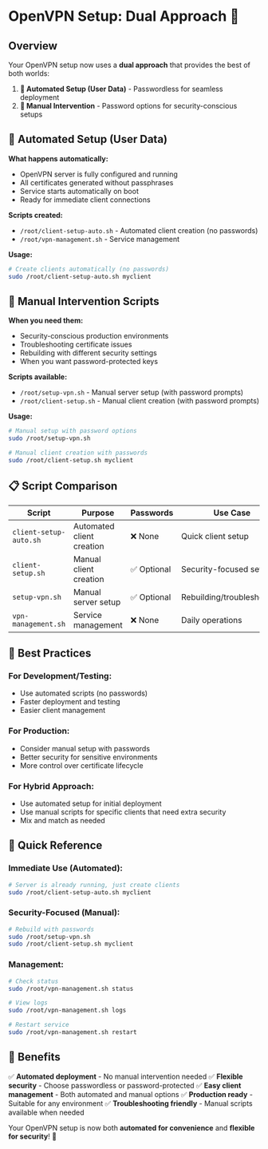 # OpenVPN Setup: Dual Approach 🚀

## Overview

Your OpenVPN setup now uses a **dual approach** that provides the best of both worlds:

1. **🤖 Automated Setup (User Data)** - Passwordless for seamless deployment
2. **👤 Manual Intervention** - Password options for security-conscious setups

## 🤖 Automated Setup (User Data)

**What happens automatically:**
- OpenVPN server is fully configured and running
- All certificates generated without passphrases
- Service starts automatically on boot
- Ready for immediate client connections

**Scripts created:**
- `/root/client-setup-auto.sh` - Automated client creation (no passwords)
- `/root/vpn-management.sh` - Service management

**Usage:**
```bash
# Create clients automatically (no passwords)
sudo /root/client-setup-auto.sh myclient
```

## 👤 Manual Intervention Scripts

**When you need them:**
- Security-conscious production environments
- Troubleshooting certificate issues
- Rebuilding with different security settings
- When you want password-protected keys

**Scripts available:**
- `/root/setup-vpn.sh` - Manual server setup (with password prompts)
- `/root/client-setup.sh` - Manual client creation (with password prompts)

**Usage:**
```bash
# Manual setup with password options
sudo /root/setup-vpn.sh

# Manual client creation with passwords
sudo /root/client-setup.sh myclient
```

## 📋 Script Comparison

| Script | Purpose | Passwords | Use Case |
|--------|---------|-----------|----------|
| `client-setup-auto.sh` | Automated client creation | ❌ None | Quick client setup |
| `client-setup.sh` | Manual client creation | ✅ Optional | Security-focused setup |
| `setup-vpn.sh` | Manual server setup | ✅ Optional | Rebuilding/troubleshooting |
| `vpn-management.sh` | Service management | ❌ None | Daily operations |

## 🎯 Best Practices

### **For Development/Testing:**
- Use automated scripts (no passwords)
- Faster deployment and testing
- Easier client management

### **For Production:**
- Consider manual setup with passwords
- Better security for sensitive environments
- More control over certificate lifecycle

### **For Hybrid Approach:**
- Use automated setup for initial deployment
- Use manual scripts for specific clients that need extra security
- Mix and match as needed

## 🔧 Quick Reference

### **Immediate Use (Automated):**
```bash
# Server is already running, just create clients
sudo /root/client-setup-auto.sh myclient
```

### **Security-Focused (Manual):**
```bash
# Rebuild with passwords
sudo /root/setup-vpn.sh
sudo /root/client-setup.sh myclient
```

### **Management:**
```bash
# Check status
sudo /root/vpn-management.sh status

# View logs
sudo /root/vpn-management.sh logs

# Restart service
sudo /root/vpn-management.sh restart
```

## 🎉 Benefits

✅ **Automated deployment** - No manual intervention needed
✅ **Flexible security** - Choose passwordless or password-protected
✅ **Easy client management** - Both automated and manual options
✅ **Production ready** - Suitable for any environment
✅ **Troubleshooting friendly** - Manual scripts available when needed

Your OpenVPN setup is now both **automated for convenience** and **flexible for security**! 🚀
